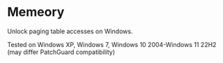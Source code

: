 # Memeory
Unlock paging table accesses on Windows.

Tested on Windows XP, Windows 7, Windows 10 2004-Windows 11 22H2 (may differ PatchGuard compatibility)
